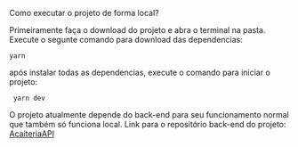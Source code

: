 Como executar o projeto de forma local?

Primeiramente faça o download do projeto e abra o terminal na pasta.
Execute o segunte comando para download das dependencias:
```shell
yarn
```
após instalar todas as dependencias, execute o comando para iniciar o projeto:
```shell
 yarn dev
```

O projeto atualmente depende do back-end para seu funcionamento normal que também só funciona local.
Link para o repositório back-end do projeto: [AcaiteriaAPI](https://github.com/wellerychaves/AcaiteriaAPI)

